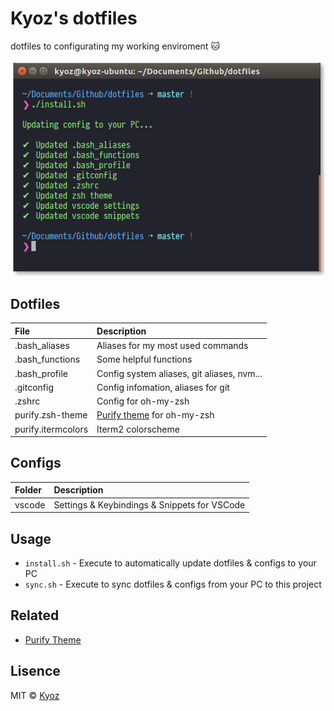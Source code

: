 # Kyoz's dotfiles
dotfiles to configurating my working enviroment :cat:

<p align="center">
  <img src="demo.png">
</p>

## Dotfiles

| File                 | Description                                                               |
|:---------------------|:--------------------------------------------------------------------------|
| .bash_aliases        | Aliases for my most used commands                                         |
| .bash_functions      | Some helpful functions                                                    |
| .bash_profile        | Config system aliases, git aliases, nvm...                                |
| .gitconfig           | Config infomation, aliases for git                                        |
| .zshrc               | Config for oh-my-zsh                                                      |
| purify.zsh-theme     | [Purify theme](https://github.com/banminkyoz/purify) for oh-my-zsh        |
| purify.itermcolors   | Iterm2 colorscheme                                                        |

## Configs

| Folder          | Description                                                               |
|:--------------- |:--------------------------------------------------------------------------|
| vscode          | Settings & Keybindings & Snippets for VSCode                                         |

## Usage

* `install.sh` - Execute to automatically update dotfiles & configs to your PC
* `sync.sh` - Execute to sync dotfiles & configs from your PC to this project

## Related

* [Purify Theme](https://github.com/banminkyoz/purify)

## Lisence

MIT © [Kyoz](mailto:banminkyoz@gmail.com)